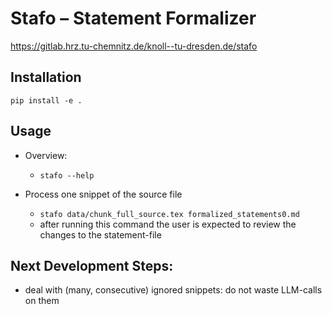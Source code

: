 # Stafo – Statement Formalizer


<https://gitlab.hrz.tu-chemnitz.de/knoll--tu-dresden.de/stafo>

## Installation

`pip install -e .`


## Usage

- Overview:
    - `stafo --help`

- Process one snippet of the source file
    - `stafo data/chunk_full_source.tex formalized_statements0.md`
    - after running this command the user is expected to review the changes to the statement-file



## Next Development Steps:

- deal with (many, consecutive) ignored snippets: do not waste LLM-calls on them
